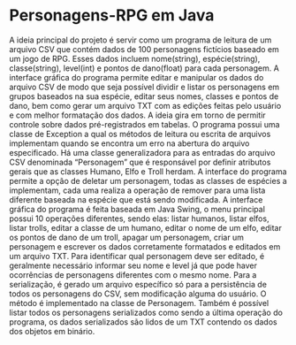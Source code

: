 # Personagens-RPG em Java
A ideia principal do projeto é servir como um programa de leitura de um arquivo CSV que contém dados de 100 personagens fictícios baseado em um jogo de RPG. Esses dados incluem nome(string), espécie(string), classe(string), level(int) e pontos de dano(float) para cada personagem. A interface gráfica do programa permite editar e manipular os dados do arquivo CSV de modo que seja possível dividir e listar os personagens em grupos baseados na sua espécie, editar seus nomes, classes e pontos de dano, bem como gerar um arquivo TXT com as edições feitas pelo usuário e com melhor formatação dos dados. A ideia gira em torno de permitir controle sobre dados pré-registrados em tabelas.
O programa possui uma classe de Exception a qual os métodos de leitura ou escrita de arquivos implementam quando se encontra um erro na abertura do arquivo especificado. Há uma classe generalizadora para as entradas do arquivo CSV denominada “Personagem” que é responsável por definir atributos gerais que as classes Humano, Elfo e Troll herdam. A interface do programa permite a opção de deletar um personagem, todas as classes de espécies a implementam, cada uma realiza a operação de remover para uma lista diferente baseada na espécie que está sendo modificada. 
A interface gráfica do programa é feita baseada em Java Swing, o menu principal possui 10 operações diferentes, sendo elas: listar humanos, listar elfos, listar trolls, editar a classe de um humano, editar o nome de um elfo, editar os pontos de dano de um troll, apagar um personagem, criar um personagem e escrever os dados corretamente formatados e editados em um arquivo TXT. Para identificar qual personagem deve ser editado, é geralmente necessário informar seu nome e level já que pode haver ocorrências de personagens diferentes com o mesmo nome.
Para a serialização, é gerado um arquivo específico só para a persistência de todos os personagens do CSV, sem modificação alguma do usuário. O método é implementado na classe de Personagem. Também é possível listar todos os personagens serializados como sendo a última operação do programa, os dados serializados são lidos de um TXT contendo os dados dos objetos em binário.
